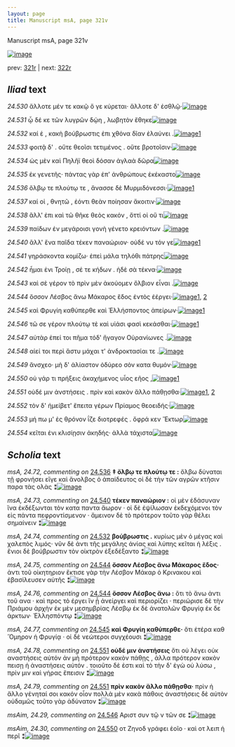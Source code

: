 ```yaml
---
layout: page
title: Manuscript msA, page 321v
---
```


Manuscript msA, page 321v

[![image](http://www.homermultitext.org/iipsrv?OBJ=IIP,1.0&FIF=/project/homer/pyramidal/deepzoom/hmt/vaimg/2017a/VA321VN_0823.tif&WID=100&CVT=JPEG)](http://www.homermultitext.org/ict2/?urn=urn:cite2:hmt:vaimg.2017a:VA321VN_0823)

prev:  [321r](../321r/) | next:  [322r](../322r/)

## *Iliad* text

*24.530* <a id="24.530"/> ἄλλοτε μέν τε κακῷ ὅ γε κύρεται· ἄλλοτε δ' ἐσθλῷ·[![image](http://www.homermultitext.org/iipsrv?OBJ=IIP,1.0&FIF=/project/homer/pyramidal/deepzoom/hmt/vaimg/2017a/VA321VN_0823.tif&RGN=0.496,0.2222,0.407,0.0255&WID=1000&CVT=JPEG)](http://www.homermultitext.org/ict2/?urn=urn:cite2:hmt:vaimg.2017a:VA321VN_0823@0.496,0.2222,0.407,0.0255)

*24.531* <a id="24.531"/> ᾧ δέ κε τῶν λυγρῶν δῴη , λωβητὸν ἔθηκε[![image](http://www.homermultitext.org/iipsrv?OBJ=IIP,1.0&FIF=/project/homer/pyramidal/deepzoom/hmt/vaimg/2017a/VA321VN_0823.tif&RGN=0.497,0.244,0.407,0.0255&WID=1000&CVT=JPEG)](http://www.homermultitext.org/ict2/?urn=urn:cite2:hmt:vaimg.2017a:VA321VN_0823@0.497,0.244,0.407,0.0255)

*24.532* <a id="24.532"/> καί ἑ , κακὴ βούβρωστις ἐπι χθόνα δῖαν ἐλαύνει .[![image](http://www.homermultitext.org/iipsrv?OBJ=IIP,1.0&FIF=/project/homer/pyramidal/deepzoom/hmt/vaimg/2017a/VA321VN_0823.tif&RGN=0.499,0.2628,0.407,0.0255&WID=1000&CVT=JPEG)](http://www.homermultitext.org/ict2/?urn=urn:cite2:hmt:vaimg.2017a:VA321VN_0823@0.499,0.2628,0.407,0.0255)[1](#msA_24.74)

*24.533* <a id="24.533"/> φοιτᾷ δ' . οὔτε θεοῖσι τετιμένος . οὔτε βροτοῖσιν·[![image](http://www.homermultitext.org/iipsrv?OBJ=IIP,1.0&FIF=/project/homer/pyramidal/deepzoom/hmt/vaimg/2017a/VA321VN_0823.tif&RGN=0.499,0.2823,0.407,0.0255&WID=1000&CVT=JPEG)](http://www.homermultitext.org/ict2/?urn=urn:cite2:hmt:vaimg.2017a:VA321VN_0823@0.499,0.2823,0.407,0.0255)

*24.534* <a id="24.534"/> ὡς μὲν καὶ Πηλῆϊ θεοὶ δόσαν ἀγλαὰ δῶρα[![image](http://www.homermultitext.org/iipsrv?OBJ=IIP,1.0&FIF=/project/homer/pyramidal/deepzoom/hmt/vaimg/2017a/VA321VN_0823.tif&RGN=0.496,0.3003,0.396,0.0255&WID=1000&CVT=JPEG)](http://www.homermultitext.org/ict2/?urn=urn:cite2:hmt:vaimg.2017a:VA321VN_0823@0.496,0.3003,0.396,0.0255)

*24.535* <a id="24.535"/> ἐκ γενετῆς· πάντας γὰρ ἐπ' ἀνθρώπους ἐκέκαστο[![image](http://www.homermultitext.org/iipsrv?OBJ=IIP,1.0&FIF=/project/homer/pyramidal/deepzoom/hmt/vaimg/2017a/VA321VN_0823.tif&RGN=0.49,0.3206,0.41,0.0225&WID=1000&CVT=JPEG)](http://www.homermultitext.org/ict2/?urn=urn:cite2:hmt:vaimg.2017a:VA321VN_0823@0.49,0.3206,0.41,0.0225)

*24.536* <a id="24.536"/> ὄλβῳ τε πλούτῳ τε , ἄνασσε δὲ Μυρμιδόνεσσι·[![image](http://www.homermultitext.org/iipsrv?OBJ=IIP,1.0&FIF=/project/homer/pyramidal/deepzoom/hmt/vaimg/2017a/VA321VN_0823.tif&RGN=0.492,0.3401,0.41,0.0225&WID=1000&CVT=JPEG)](http://www.homermultitext.org/ict2/?urn=urn:cite2:hmt:vaimg.2017a:VA321VN_0823@0.492,0.3401,0.41,0.0225)[1](#msA_24.72)

*24.537* <a id="24.537"/> καί οἱ , θνητῶ , ἐόντι θεὰν ποίησαν ἄκοιτιν·[![image](http://www.homermultitext.org/iipsrv?OBJ=IIP,1.0&FIF=/project/homer/pyramidal/deepzoom/hmt/vaimg/2017a/VA321VN_0823.tif&RGN=0.492,0.3589,0.372,0.0225&WID=1000&CVT=JPEG)](http://www.homermultitext.org/ict2/?urn=urn:cite2:hmt:vaimg.2017a:VA321VN_0823@0.492,0.3589,0.372,0.0225)

*24.538* <a id="24.538"/> ἂλλ' ἐπι καὶ τῶ θῆκε θεὸς κακόν , ὅττί οἱ οὔ τι[![image](http://www.homermultitext.org/iipsrv?OBJ=IIP,1.0&FIF=/project/homer/pyramidal/deepzoom/hmt/vaimg/2017a/VA321VN_0823.tif&RGN=0.494,0.3776,0.384,0.0255&WID=1000&CVT=JPEG)](http://www.homermultitext.org/ict2/?urn=urn:cite2:hmt:vaimg.2017a:VA321VN_0823@0.494,0.3776,0.384,0.0255)

*24.539* <a id="24.539"/> παίδων ἐν μεγάροισι γονὴ γένετο κρειόντων .[![image](http://www.homermultitext.org/iipsrv?OBJ=IIP,1.0&FIF=/project/homer/pyramidal/deepzoom/hmt/vaimg/2017a/VA321VN_0823.tif&RGN=0.494,0.3979,0.384,0.0255&WID=1000&CVT=JPEG)](http://www.homermultitext.org/ict2/?urn=urn:cite2:hmt:vaimg.2017a:VA321VN_0823@0.494,0.3979,0.384,0.0255)

*24.540* <a id="24.540"/> ἂλλ' ἕνα παῖδα τέκεν παναώριον· οὐδέ νυ τόν γε[![image](http://www.homermultitext.org/iipsrv?OBJ=IIP,1.0&FIF=/project/homer/pyramidal/deepzoom/hmt/vaimg/2017a/VA321VN_0823.tif&RGN=0.491,0.4167,0.391,0.027&WID=1000&CVT=JPEG)](http://www.homermultitext.org/ict2/?urn=urn:cite2:hmt:vaimg.2017a:VA321VN_0823@0.491,0.4167,0.391,0.027)[1](#msA_24.73)

*24.541* <a id="24.541"/> γηράσκοντα κομίζω· ἐπεὶ μάλα τηλόθι πάτρης[![image](http://www.homermultitext.org/iipsrv?OBJ=IIP,1.0&FIF=/project/homer/pyramidal/deepzoom/hmt/vaimg/2017a/VA321VN_0823.tif&RGN=0.491,0.4347,0.391,0.027&WID=1000&CVT=JPEG)](http://www.homermultitext.org/ict2/?urn=urn:cite2:hmt:vaimg.2017a:VA321VN_0823@0.491,0.4347,0.391,0.027)

*24.542* <a id="24.542"/> ἧμαι ἐνι Τροίῃ , σέ τε κήδων . ἠδὲ σὰ τέκνα·[![image](http://www.homermultitext.org/iipsrv?OBJ=IIP,1.0&FIF=/project/homer/pyramidal/deepzoom/hmt/vaimg/2017a/VA321VN_0823.tif&RGN=0.49,0.4527,0.391,0.027&WID=1000&CVT=JPEG)](http://www.homermultitext.org/ict2/?urn=urn:cite2:hmt:vaimg.2017a:VA321VN_0823@0.49,0.4527,0.391,0.027)

*24.543* <a id="24.543"/> καὶ σὲ γέρον τὸ πρὶν μὲν ἀκούομεν ὄλβιον εἶναι .[![image](http://www.homermultitext.org/iipsrv?OBJ=IIP,1.0&FIF=/project/homer/pyramidal/deepzoom/hmt/vaimg/2017a/VA321VN_0823.tif&RGN=0.491,0.47,0.417,0.027&WID=1000&CVT=JPEG)](http://www.homermultitext.org/ict2/?urn=urn:cite2:hmt:vaimg.2017a:VA321VN_0823@0.491,0.47,0.417,0.027)

*24.544* <a id="24.544"/> ὅσσον Λέσβος ἄνω Μάκαρος ἕδος ἐντὸς ἐέργει·[![image](http://www.homermultitext.org/iipsrv?OBJ=IIP,1.0&FIF=/project/homer/pyramidal/deepzoom/hmt/vaimg/2017a/VA321VN_0823.tif&RGN=0.49,0.4902,0.417,0.027&WID=1000&CVT=JPEG)](http://www.homermultitext.org/ict2/?urn=urn:cite2:hmt:vaimg.2017a:VA321VN_0823@0.49,0.4902,0.417,0.027)[1](#msA_24.76), [2](#msA_24.75)

*24.545* <a id="24.545"/> καὶ Φρυγίη καθύπερθε καὶ Ἑλλήσποντος ἀπείρων·[![image](http://www.homermultitext.org/iipsrv?OBJ=IIP,1.0&FIF=/project/homer/pyramidal/deepzoom/hmt/vaimg/2017a/VA321VN_0823.tif&RGN=0.49,0.509,0.417,0.027&WID=1000&CVT=JPEG)](http://www.homermultitext.org/ict2/?urn=urn:cite2:hmt:vaimg.2017a:VA321VN_0823@0.49,0.509,0.417,0.027)[1](#msA_24.77)

*24.546* <a id="24.546"/> τῶ σε γέρον πλούτῳ τὲ καὶ υἱάσι φασὶ κεκάσθαι·[![image](http://www.homermultitext.org/iipsrv?OBJ=IIP,1.0&FIF=/project/homer/pyramidal/deepzoom/hmt/vaimg/2017a/VA321VN_0823.tif&RGN=0.49,0.5308,0.417,0.027&WID=1000&CVT=JPEG)](http://www.homermultitext.org/ict2/?urn=urn:cite2:hmt:vaimg.2017a:VA321VN_0823@0.49,0.5308,0.417,0.027)[1](#msAim_24.29)

*24.547* <a id="24.547"/> αὐτὰρ ἐπεί τοι πῆμα τόδ' ἤγαγον Οὐρανίωνες .[![image](http://www.homermultitext.org/iipsrv?OBJ=IIP,1.0&FIF=/project/homer/pyramidal/deepzoom/hmt/vaimg/2017a/VA321VN_0823.tif&RGN=0.49,0.5503,0.417,0.027&WID=1000&CVT=JPEG)](http://www.homermultitext.org/ict2/?urn=urn:cite2:hmt:vaimg.2017a:VA321VN_0823@0.49,0.5503,0.417,0.027)

*24.548* <a id="24.548"/> αἰεί τοι περὶ ἄστυ μάχαι τ' ἀνδροκτασίαι τε .[![image](http://www.homermultitext.org/iipsrv?OBJ=IIP,1.0&FIF=/project/homer/pyramidal/deepzoom/hmt/vaimg/2017a/VA321VN_0823.tif&RGN=0.489,0.5698,0.417,0.027&WID=1000&CVT=JPEG)](http://www.homermultitext.org/ict2/?urn=urn:cite2:hmt:vaimg.2017a:VA321VN_0823@0.489,0.5698,0.417,0.027)

*24.549* <a id="24.549"/> ἄνσχεο· μὴ δ' ἀλίαστον ὀδύρεο σὸν κατα θυμόν·[![image](http://www.homermultitext.org/iipsrv?OBJ=IIP,1.0&FIF=/project/homer/pyramidal/deepzoom/hmt/vaimg/2017a/VA321VN_0823.tif&RGN=0.49,0.5871,0.417,0.027&WID=1000&CVT=JPEG)](http://www.homermultitext.org/ict2/?urn=urn:cite2:hmt:vaimg.2017a:VA321VN_0823@0.49,0.5871,0.417,0.027)

*24.550* <a id="24.550"/> οὐ γάρ τι πρήξεις ἀκαχήμενος υἷος εῆος ,[![image](http://www.homermultitext.org/iipsrv?OBJ=IIP,1.0&FIF=/project/homer/pyramidal/deepzoom/hmt/vaimg/2017a/VA321VN_0823.tif&RGN=0.49,0.6066,0.417,0.027&WID=1000&CVT=JPEG)](http://www.homermultitext.org/ict2/?urn=urn:cite2:hmt:vaimg.2017a:VA321VN_0823@0.49,0.6066,0.417,0.027)[1](#msAim_24.30)

*24.551* <a id="24.551"/> οὐδέ μιν ἀνστήσεις . πρὶν καὶ κακὸν ἄλλο πάθῃσθα·[![image](http://www.homermultitext.org/iipsrv?OBJ=IIP,1.0&FIF=/project/homer/pyramidal/deepzoom/hmt/vaimg/2017a/VA321VN_0823.tif&RGN=0.49,0.6239,0.417,0.027&WID=1000&CVT=JPEG)](http://www.homermultitext.org/ict2/?urn=urn:cite2:hmt:vaimg.2017a:VA321VN_0823@0.49,0.6239,0.417,0.027)[1](#msA_24.78), [2](#msA_24.79)

*24.552* <a id="24.552"/> τὸν δ' ἠμείβετ' ἔπειτα γέρων Πρίαμος θεοειδής·[![image](http://www.homermultitext.org/iipsrv?OBJ=IIP,1.0&FIF=/project/homer/pyramidal/deepzoom/hmt/vaimg/2017a/VA321VN_0823.tif&RGN=0.481,0.6434,0.417,0.027&WID=1000&CVT=JPEG)](http://www.homermultitext.org/ict2/?urn=urn:cite2:hmt:vaimg.2017a:VA321VN_0823@0.481,0.6434,0.417,0.027)

*24.553* <a id="24.553"/> μή πω μ' ἐς θρόνον ΐζε διοτρεφές . ὄφρά κεν Ἕκτωρ[![image](http://www.homermultitext.org/iipsrv?OBJ=IIP,1.0&FIF=/project/homer/pyramidal/deepzoom/hmt/vaimg/2017a/VA321VN_0823.tif&RGN=0.484,0.6637,0.417,0.027&WID=1000&CVT=JPEG)](http://www.homermultitext.org/ict2/?urn=urn:cite2:hmt:vaimg.2017a:VA321VN_0823@0.484,0.6637,0.417,0.027)

*24.554* <a id="24.554"/> κεῖται ἐνι κλισίῃσιν ἀκηδής· ἀλλὰ τάχιστα[![image](http://www.homermultitext.org/iipsrv?OBJ=IIP,1.0&FIF=/project/homer/pyramidal/deepzoom/hmt/vaimg/2017a/VA321VN_0823.tif&RGN=0.484,0.6824,0.417,0.027&WID=1000&CVT=JPEG)](http://www.homermultitext.org/ict2/?urn=urn:cite2:hmt:vaimg.2017a:VA321VN_0823@0.484,0.6824,0.417,0.027)

## *Scholia* text

*msA, 24.72, commenting on* [24.536](#24.536)  <a id="msA_24.72"/> **‡ ὄλβῳ τε πλούτῳ τε :** ὄλβω δύναται τῇ φρονήσει εἴγε καὶ ἄνολβος ὁ ἀπαίδευτος οἱ δὲ τὴν τῶν αγρῶν κτῆσιν παρα τὰς ολὰς ⁑[![image](http://www.homermultitext.org/iipsrv?OBJ=IIP,1.0&FIF=/project/homer/pyramidal/deepzoom/hmt/vaimg/2017a/VA321VN_0823.tif&RGN=0.2367,0.1151,0.6719,0.02863&WID=1000&CVT=JPEG)](http://www.homermultitext.org/ict2/?urn=urn:cite2:hmt:vaimg.2017a:VA321VN_0823@0.2367,0.1151,0.6719,0.02863)

*msA, 24.73, commenting on* [24.540](#24.540)  <a id="msA_24.73"/> **τέκεν παναώριον :** οἱ μὲν ἐδάσυναν ἵνα ἐκδέξωνται τὸν κατα παντα ἄωρον · οἱ δὲ ἐψίλωσαν ἐκδεχόμενοι τὸν εἰς πάντα πεφροντίσμενον · ἄμεινον δὲ τὸ πρότερον τοῦτο γὰρ θέλει σημαίνειν ⁑[![image](http://www.homermultitext.org/iipsrv?OBJ=IIP,1.0&FIF=/project/homer/pyramidal/deepzoom/hmt/vaimg/2017a/VA321VN_0823.tif&RGN=0.2491,0.1385,0.6654,0.03264&WID=1000&CVT=JPEG)](http://www.homermultitext.org/ict2/?urn=urn:cite2:hmt:vaimg.2017a:VA321VN_0823@0.2491,0.1385,0.6654,0.03264)

*msA, 24.74, commenting on* [24.532](#24.532)  <a id="msA_24.74"/> **βούβρωστις .** κυρίως μὲν ὁ μέγας καὶ χαλεπὸς λιμός· νῦν δὲ ἀντι τῆς μεγάλης ἀνίας καὶ λύπης κεῖται ἡ λέξις . ἔνιοι δὲ βούβρωστιν τὸν οἰκτρὸν ἐξεδέξαντο ⁑[![image](http://www.homermultitext.org/iipsrv?OBJ=IIP,1.0&FIF=/project/homer/pyramidal/deepzoom/hmt/vaimg/2017a/VA321VN_0823.tif&RGN=0.2436,0.1607,0.6756,0.03956&WID=1000&CVT=JPEG)](http://www.homermultitext.org/ict2/?urn=urn:cite2:hmt:vaimg.2017a:VA321VN_0823@0.2436,0.1607,0.6756,0.03956)

*msA, 24.75, commenting on* [24.544](#24.544)  <a id="msA_24.75"/> **ὄσσον Λέσβος ἄνω Μάκαρος ἕδος·** ἀντι τοῦ οἰκητηριον ἔκτισε γὰρ τὴν Λέσβον Μάκαρ ὁ Κρινακου καὶ ἐβασίλευσεν αὐτῆς ⁑[![image](http://www.homermultitext.org/iipsrv?OBJ=IIP,1.0&FIF=/project/homer/pyramidal/deepzoom/hmt/vaimg/2017a/VA321VN_0823.tif&RGN=0.2227,0.4726,0.2155,0.06860&WID=1000&CVT=JPEG)](http://www.homermultitext.org/ict2/?urn=urn:cite2:hmt:vaimg.2017a:VA321VN_0823@0.2227,0.4726,0.2155,0.06860)

*msA, 24.76, commenting on* [24.544](#24.544)  <a id="msA_24.76"/> **ὅσσον Λέσβος ἄνω :** ὅτι τὸ ἄνω ἀντι τοῦ ανα · καὶ προς τὸ έργει ἵν ᾖ ἀνείργει καὶ περιορίζει · περιώρισε δὲ τὴν Πριάμου ἀρχὴν ἐκ μὲν μεσημβρίας Λέσβῳ ἐκ δὲ ἀνατολῶν Φρυγίᾳ ἐκ δε άρκτων· Ἑλλησπόντῳ ⁑[![image](http://www.homermultitext.org/iipsrv?OBJ=IIP,1.0&FIF=/project/homer/pyramidal/deepzoom/hmt/vaimg/2017a/VA321VN_0823.tif&RGN=0.2248,0.5412,0.2187,0.07870&WID=1000&CVT=JPEG)](http://www.homermultitext.org/ict2/?urn=urn:cite2:hmt:vaimg.2017a:VA321VN_0823@0.2248,0.5412,0.2187,0.07870)

*msA, 24.77, commenting on* [24.545](#24.545)  <a id="msA_24.77"/> **καὶ Φρυγίη καθύπερθε·** ὅτι ἑτέρα καθ Ὅμηρον ἡ Φρυγίᾳ · οἱ δὲ νεώτεροι συγχέουσι ⁑[![image](http://www.homermultitext.org/iipsrv?OBJ=IIP,1.0&FIF=/project/homer/pyramidal/deepzoom/hmt/vaimg/2017a/VA321VN_0823.tif&RGN=0.2233,0.6151,0.2067,0.03970&WID=1000&CVT=JPEG)](http://www.homermultitext.org/ict2/?urn=urn:cite2:hmt:vaimg.2017a:VA321VN_0823@0.2233,0.6151,0.2067,0.03970)

*msA, 24.78, commenting on* [24.551](#24.551)  <a id="msA_24.78"/> **οὐδέ μιν ἀνστήσεις** ὅτι οὐ λέγει οὐκ αναστήσεις αὐτόν ἀν μὴ πρότερον κακὸν πάθῃς , ἀλλα πρότερον κακὸν πεισῃ ἠ ἀναστήσεις αὐτόν . τοιοῦτο δὲ ἐστι καὶ τὸ τὴν δ' ἐγὼ οὐ λύσω , πρίν μιν καὶ γήρας ἔπεισιν ⁑[![image](http://www.homermultitext.org/iipsrv?OBJ=IIP,1.0&FIF=/project/homer/pyramidal/deepzoom/hmt/vaimg/2017a/VA321VN_0823.tif&RGN=0.2393,0.6488,0.1931,0.07441&WID=1000&CVT=JPEG)](http://www.homermultitext.org/ict2/?urn=urn:cite2:hmt:vaimg.2017a:VA321VN_0823@0.2393,0.6488,0.1931,0.07441)

*msA, 24.79, commenting on* [24.551](#24.551)  <a id="msA_24.79"/> **πρὶν κακὸν ἄλλο πάθῃσθα·** πρὶν ἠ ἄλλο γένηταί σοι κακόν οἶον πολλὰ μὲν κακὰ πάθοις ἀναστήσεις δὲ αὐτὸν οὐδαμῶς τοῦτο γὰρ ἀδύνατον ⁑[![image](http://www.homermultitext.org/iipsrv?OBJ=IIP,1.0&FIF=/project/homer/pyramidal/deepzoom/hmt/vaimg/2017a/VA321VN_0823.tif&RGN=0.2378,0.7173,0.6146,0.03195&WID=1000&CVT=JPEG)](http://www.homermultitext.org/ict2/?urn=urn:cite2:hmt:vaimg.2017a:VA321VN_0823@0.2378,0.7173,0.6146,0.03195)

*msAim, 24.29, commenting on* [24.546](#24.546)  <a id="msAim_24.29"/> Αριστ συν τῷ ν τῶν σε ⁑[![image](http://www.homermultitext.org/iipsrv?OBJ=IIP,1.0&FIF=/project/homer/pyramidal/deepzoom/hmt/vaimg/2017a/VA321VN_0823.tif&RGN=0.444,0.5323,0.048,0.0293&WID=1000&CVT=JPEG)](http://www.homermultitext.org/ict2/?urn=urn:cite2:hmt:vaimg.2017a:VA321VN_0823@0.444,0.5323,0.048,0.0293)

*msAim, 24.30, commenting on* [24.550](#24.550)  <a id="msAim_24.30"/> οτ Ζηνοδ γράφει ἑοῖο · καὶ οτ λειπ ἡ περῖ ⁑[![image](http://www.homermultitext.org/iipsrv?OBJ=IIP,1.0&FIF=/project/homer/pyramidal/deepzoom/hmt/vaimg/2017a/VA321VN_0823.tif&RGN=0.437,0.6104,0.055,0.042&WID=1000&CVT=JPEG)](http://www.homermultitext.org/ict2/?urn=urn:cite2:hmt:vaimg.2017a:VA321VN_0823@0.437,0.6104,0.055,0.042)